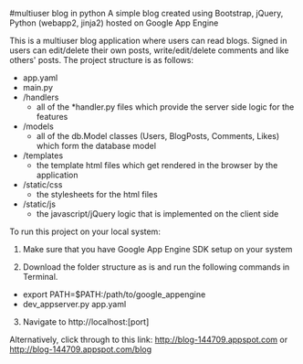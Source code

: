 #multiuser blog in python
A simple blog created using Bootstrap, jQuery, Python (webapp2, jinja2) hosted on Google App Engine

This is a multiuser blog application where users can read blogs. Signed in users can edit/delete their own posts, write/edit/delete comments and like others' posts. The project structure is as follows:
- app.yaml 
- main.py
- /handlers
     - all of the *handler.py files which provide the server side logic for the features
- /models
     - all of the db.Model classes (Users, BlogPosts, Comments, Likes) which form the database model
- /templates
     - the template html files which get rendered in the browser by the application 
- /static/css
     - the stylesheets for the html files
- /static/js
     - the javascript/jQuery logic that is implemented on the client side

To run this project on your local system:

1. Make sure that you have Google App Engine SDK setup on your system

2. Download the folder structure as is and run the following commands in Terminal.
  - export PATH=$PATH:/path/to/google_appengine
  - dev_appserver.py app.yaml

3. Navigate to http://localhost:[port]

Alternatively, click through to this link: http://blog-144709.appspot.com or http://blog-144709.appspot.com/blog

